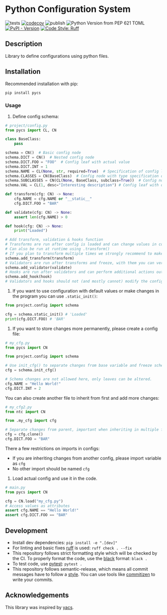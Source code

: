 # Python Configuration System

![tests](https://github.com/Rizhiy/pycs/actions/workflows/test_and_version.yml/badge.svg)
[![codecov](https://codecov.io/gh/Rizhiy/pycs/graph/badge.svg?token=7CAJG2EBLG)](https://codecov.io/gh/Rizhiy/pycs)
![publish](https://github.com/Rizhiy/pycs/actions/workflows/publish.yml/badge.svg)
![Python Version from PEP 621 TOML](https://img.shields.io/python/required-version-toml?tomlFilePath=https%3A%2F%2Fraw.githubusercontent.com%2FRizhiy%2Fpycs%2Fmaster%2Fpyproject.toml)
[![PyPI - Version](https://img.shields.io/pypi/v/pycs)](https://pypi.org/project/pycs/)
[![Code Style: Ruff](https://img.shields.io/endpoint?url=https://raw.githubusercontent.com/astral-sh/ruff/main/assets/badge/v2.json)](https://github.com/astral-sh/ruff)

## Description

Library to define configurations using python files.

## Installation

Recommended installation with pip:

```bash
pip install pycs
```

### Usage

1. Define config schema:

```python
# project/config.py
from pycs import CL, CN

class BaseClass:
    pass

schema = CN()  # Basic config node
schema.DICT = CN()  # Nested config node
schema.DICT.FOO = "FOO"  # Config leaf with actual value
schema.DICT.INT = 1
schema.NAME = CL(None, str, required=True)  # Specification of config leaf to be defined with type
schema.CLASSES = CN(BaseClass)  # Config node with type specification of its config leaves
schema.SUBCLASSES = CN(CL(None, BaseClass, subclass=True))  # Config node with subclass specification of its config leaves
schema.VAL = CL(1, desc="Interesting description") # Config leaf with description

def transform(cfg: CN) -> None:
    cfg.NAME = cfg.NAME or "__static__"
    cfg.DICT.FOO = "BAR"

def validate(cfg: CN) -> None:
    assert len(cfg.NAME) > 0

def hook(cfg: CN) -> None:
    print("Loaded")

# Add transform, validation & hooks function
# Transforms are run after config is loaded and can change values in config
# Can also be run at runtime using .transform()
# If you plan to transform multiple times we strongly recommend to make them idempotent
schema.add_transform(transform)
# Validators are run after transforms and freeze, with them you can verify additional restrictions
schema.add_validator(validate)
# Hooks are run after validators and can perform additional actions outside of config
schema.add_hook(hook)
# Validators and hooks should not (and mostly cannot) modify the config
```

1. If you want to use configuration with default values or make changes in the program you can use `.static_init()`:

```python
from project.config import schema

cfg = schema.static_init() # 'Loaded'
print(cfg.DICT.FOO) # 'BAR'
```

1. If you want to store changes more permanently, please create a config file:

```python
# my_cfg.py
from pycs import CN

from project.config import schema

# Use init_cfg() to separate changes from base variable and freeze schema
cfg = schema.init_cfg()

# Schema changes are not allowed here, only leaves can be altered.
cfg.NAME = "Hello World!"
cfg.DICT.INT = 2
```

You can also create another file to inherit from first and add more changes:

```python
# my_cfg2.py
from ntc import CN

from .my_cfg import cfg

# Separate changes from parent, important when inheriting in multiple files
cfg = cfg.clone()
cfg.DICT.FOO = "BAR"
```

There a few restrictions on imports in configs:

- If you are inheriting changes from another config, please import variable as `cfg`
- No other import should be named `cfg`

1. Load actual config and use it in the code.

```python
# main.py
from pycs import CN

cfg = CN.load("my_cfg.py")
# Access values as attributes
assert cfg.NAME == "Hello World!"
assert cfg.DICT.FOO == "BAR"
```

## Development

- Install dev dependencies: `pip install -e ".[dev]"`
- For linting and basic fixes [ruff](https://docs.astral.sh/ruff/) is used: `ruff check . --fix`
- This repository follows strict formatting style which will be checked by the CI.
  To properly format the code, use the [black](https://black.readthedocs.io) format: `black .`
- To test code, use [pytest](https://pytest.org): `pytest .`
- This repository follows semantic-release, which means all commit messages have to follow a [style](https://python-semantic-release.readthedocs.io/en/latest/commit-parsing.html).
  You can use tools like [commitizen](https://github.com/commitizen-tools/commitizen) to write your commits.

## Acknowledgements

This library was inspired by [yacs](https://github.com/rbgirshick/yacs).
